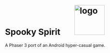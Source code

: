 # Spooky Spirit  &nbsp; &nbsp; &nbsp; [<img src="https://lh3.googleusercontent.com/m5gAVuiEhD0Mh3VnWWThQ-7f5DS126wNc71hjj1bTTh6xbBQP8zwG2zGSNeAS2j60zqL?.jpg" width="100px" alt="logo" />](https://play.google.com/store/apps/details?id=com.peanutgarden.spookyspirit) 
A Phaser 3 port of an Android hyper-casual game.
